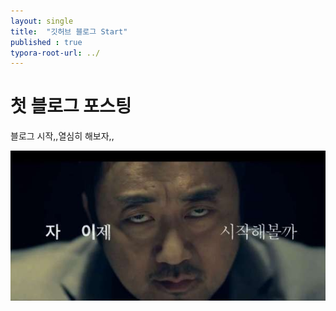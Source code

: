 ```yaml
---
layout: single
title:  "깃허브 블로그 Start"
published : true
typora-root-url: ../
---
```

# 첫 블로그 포스팅
블로그 시작,,열심히 해보자,,

![start](/images/2023-07-27-first/start.jpeg)
